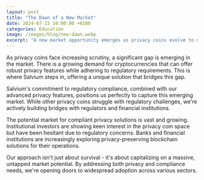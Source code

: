 ```yaml
---
layout: post
title: "The Dawn of a New Market"
date: 2024-07-15 10:00:00 +0200
categories: Education
image: /images/blog/new-dawn.webp
excerpt: "A new market opportunity emerges as privacy coins evolve to meet regulatory requirements while maintaining strong privacy features."
---
```


As privacy coins face increasing scrutiny, a significant gap is emerging in the market. There is a growing demand for cryptocurrencies that can offer robust privacy features while adhering to regulatory requirements. This is where Salvium steps in, offering a unique solution that bridges this gap.

Salvium's commitment to regulatory compliance, combined with our advanced privacy features, positions us perfectly to capture this emerging market. While other privacy coins struggle with regulatory challenges, we're actively building bridges with regulators and financial institutions.

The potential market for compliant privacy solutions is vast and growing. Institutional investors are showing keen interest in the privacy coin space but have been hesitant due to regulatory concerns. Banks and financial institutions are increasingly exploring privacy-preserving blockchain solutions for their operations.

Our approach isn't just about survival - it's about capitalizing on a massive, untapped market potential. By addressing both privacy and compliance needs, we're opening doors to widespread adoption across various sectors.
